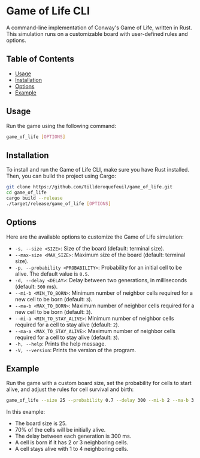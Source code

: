 # Game of Life CLI

A command-line implementation of Conway's Game of Life, written in Rust. This simulation runs on a customizable board with user-defined rules and options.

## Table of Contents
- [Usage](#usage)
- [Installation](#installation)
- [Options](#options)
- [Example](#example)

## Usage

Run the game using the following command:

```bash
game_of_life [OPTIONS]
```

## Installation

To install and run the Game of Life CLI, make sure you have Rust installed. Then, you can build the project using Cargo:

```bash
git clone https://github.com/tillderoquefeuil/game_of_life.git
cd game_of_life
cargo build --release
./target/release/game_of_life [OPTIONS]
```

## Options

Here are the available options to customize the Game of Life simulation:

- `-s, --size <SIZE>`: Size of the board (default: terminal size).
- `--max-size <MAX_SIZE>`: Maximum size of the board (default: terminal size).
- `-p, --probability <PROBABILITY>`: Probability for an initial cell to be alive. The default value is `0.5`.
- `-d, --delay <DELAY>`: Delay between two generations, in milliseconds (default: `500` ms).
- `--mi-b <MIN_TO_BORN>`: Minimum number of neighbor cells required for a new cell to be born (default: `3`).
- `--ma-b <MAX_TO_BORN>`: Maximum number of neighbor cells required for a new cell to be born (default: `3`).
- `--mi-a <MIN_TO_STAY_ALIVE>`: Minimum number of neighbor cells required for a cell to stay alive (default: `2`).
- `--ma-a <MAX_TO_STAY_ALIVE>`: Maximum number of neighbor cells required for a cell to stay alive (default: `3`).
- `-h, --help`: Prints the help message.
- `-V, --version`: Prints the version of the program.

## Example

Run the game with a custom board size, set the probability for cells to start alive, and adjust the rules for cell survival and birth:

```bash
game_of_life --size 25 --probability 0.7 --delay 300 --mi-b 2 --ma-b 3 --mi-a 1 --ma-a 4
```

In this example:
- The board size is 25.
- 70% of the cells will be initially alive.
- The delay between each generation is 300 ms.
- A cell is born if it has 2 or 3 neighboring cells.
- A cell stays alive with 1 to 4 neighboring cells.
